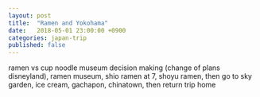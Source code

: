 ```yaml
---
layout: post
title:  "Ramen and Yokohama"
date:   2018-05-01 23:00:00 +0900
categories: japan-trip
published: false
---
```

ramen vs cup noodle museum decision making (change of plans disneyland), ramen museum, shio ramen at 7, shoyu ramen, 
then go to sky garden, ice cream, gachapon, chinatown, then return trip home
